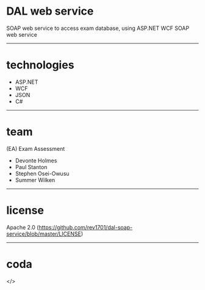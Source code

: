 # DAL web service
SOAP web service to access exam database, using ASP.NET WCF SOAP web service


---
# technologies
- ASP.NET
- WCF
- JSON
- C#


---
# team
(EA) Exam Assessment
- Devonte Holmes
- Paul Stanton
- Stephen Osei-Owusu
- Summer Wilken


---
# license
Apache 2.0 (https://github.com/rev1701/dal-soap-service/blob/master/LICENSE)


---
# coda
</>
